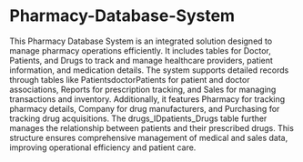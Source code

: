 # Pharmacy-Database-System
This Pharmacy Database System is an integrated solution designed to manage pharmacy operations efficiently. It includes tables for Doctor, Patients, and Drugs to track and manage healthcare providers, patient information, and medication details. The system supports detailed records through tables like PatientsdoctorPatients for patient and doctor associations, Reports for prescription tracking, and Sales for managing transactions and inventory. Additionally, it features Pharmacy for tracking pharmacy details, Company for drug manufacturers, and Purchasing for tracking drug acquisitions. The drugs_IDpatients_Drugs table further manages the relationship between patients and their prescribed drugs. This structure ensures comprehensive management of medical and sales data, improving operational efficiency and patient care.
